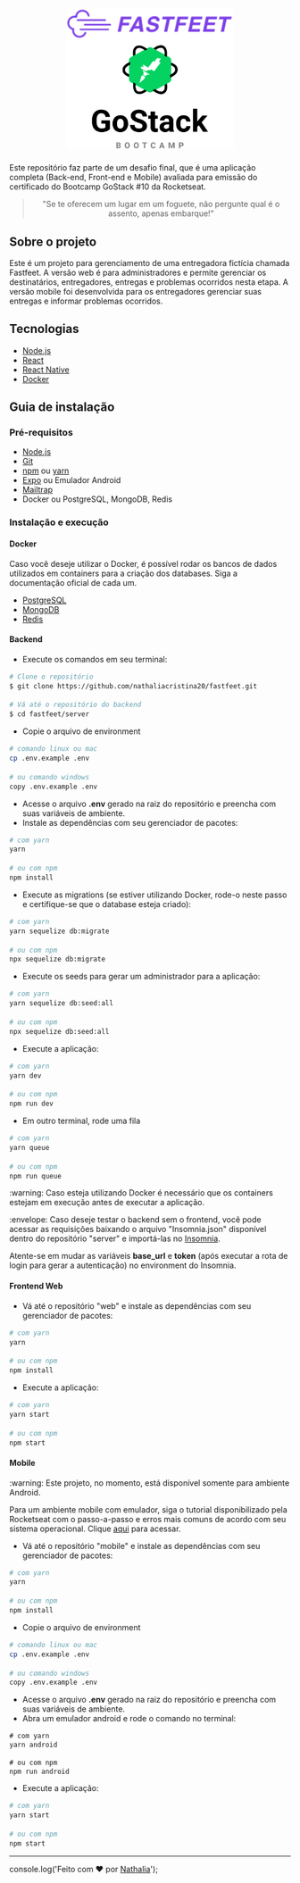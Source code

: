 <h1 align="center">
  <img alt="Fastfeet" title="Fastfeet" src="./.github/logo.svg" width="300px" />
</h1>

<p>Este repositório faz parte de um desafio final, que é uma aplicação completa (Back-end, Front-end e Mobile) avaliada para emissão do certificado do Bootcamp GoStack #10 da Rocketseat. 

<blockquote align="center">"Se te oferecem um lugar em um foguete, não pergunte qual é o assento, apenas embarque!"</blockquote>

## Sobre o projeto

<p>Este é um projeto para gerenciamento de uma entregadora fictícia chamada Fastfeet. A versão web é para administradores e permite gerenciar os destinatários, entregadores, entregas e problemas ocorridos nesta etapa. A versão mobile foi desenvolvida para os entregadores gerenciar suas entregas e informar problemas ocorridos.</p>

## Tecnologias

<ul>
  <li><a href="https://nodejs.org/en/">Node.js</a></li>
  <li><a href="https://pt-br.reactjs.org/">React</a></li>
  <li><a href="https://reactnative.dev/">React Native</a></li>
  <li><a href="https://www.docker.com/">Docker</a></li>
</ul>

## Guia de instalação

### Pré-requisitos

<ul>
  <li><a href="https://nodejs.org/en/">Node.js</a></li> 
  <li><a href="https://git-scm.com/">Git</a></a></li>  
  <li><a href="https://www.npmjs.com/">npm</a> ou <a href="https://yarnpkg.com/">yarn</a></li>
  <li><a href="https://expo.io/">Expo</a> ou Emulador Android</li>
  <li><a href="https://mailtrap.io//">Mailtrap</a></li>
   <li>Docker ou PostgreSQL, MongoDB, Redis</li>
</ul>

### Instalação e execução

#### Docker

<p>Caso você deseje utilizar o Docker, é possível rodar os bancos de dados utilizados em containers para a criação dos databases. Siga a documentação oficial de cada um.</p>

<ul>
  <li><a href="https://hub.docker.com/_/postgres">PostgreSQL</a></li>
  <li><a href="https://hub.docker.com/_/mongo">MongoDB</a></li>  
  <li><a href="https://hub.docker.com/_/redis/">Redis</a></li>
</ul>

#### Backend 

- Execute os comandos em seu terminal:
```bash
# Clone o repositório
$ git clone https://github.com/nathaliacristina20/fastfeet.git

# Vá até o repositório do backend
$ cd fastfeet/server
```
-  Copie o arquivo de environment
```bash
# comando linux ou mac
cp .env.example .env

# ou comando windows
copy .env.example .env
```
- Acesse o arquivo <b>.env</b> gerado na raiz do repositório e preencha com suas variáveis de ambiente. 
- Instale as dependências com seu gerenciador de pacotes:
```bash
# com yarn 
yarn 

# ou com npm 
npm install 
```
- Execute as migrations (se estiver utilizando Docker, rode-o neste passo e certifique-se que o database esteja criado):

```bash
# com yarn
yarn sequelize db:migrate 

# ou com npm
npx sequelize db:migrate 
```
- Execute os seeds para gerar um administrador para a aplicação:
```bash
# com yarn
yarn sequelize db:seed:all

# ou com npm
npx sequelize db:seed:all
```
- Execute a aplicação:
```bash
# com yarn
yarn dev

# ou com npm
npm run dev
```
- Em outro terminal, rode uma fila
```bash
# com yarn
yarn queue

# ou com npm
npm run queue
```
<p>:warning: Caso esteja utilizando Docker é necessário que os containers estejam em execução antes de executar a aplicação.</p>
<p>:envelope: Caso deseje testar o backend sem o frontend, você pode acessar as requisições baixando o arquivo "Insomnia.json" disponível dentro do repositório "server" e importá-las no <a href="https://insomnia.rest/">Insomnia</a>.</p>
<p>Atente-se em mudar as variáveis <b>base_url</b> e <b>token</b> (após executar a rota de login para gerar a autenticação) no environment do Insomnia.</p>

#### Frontend Web

- Vá até o repositório "web" e instale as dependências com seu gerenciador de pacotes:
```bash
# com yarn 
yarn 

# ou com npm 
npm install 
```
- Execute a aplicação:
```bash
# com yarn
yarn start

# ou com npm
npm start 
```

#### Mobile

<p>:warning: Este projeto, no momento, está disponível somente para ambiente Android.</p>

<p>Para um ambiente mobile com emulador, siga o tutorial disponibilizado pela Rocketseat com o passo-a-passo e erros mais comuns de acordo com seu sistema operacional. Clique <a href="https://docs.rocketseat.dev/ambiente-react-native/introducao">aqui</a> para acessar.</p>

- Vá até o repositório "mobile" e instale as dependências com seu gerenciador de pacotes:
```bash
# com yarn 
yarn 

# ou com npm 
npm install 
```
-  Copie o arquivo de environment 
```bash
# comando linux ou mac
cp .env.example .env

# ou comando windows
copy .env.example .env
```
- Acesse o arquivo <b>.env</b> gerado na raiz do repositório e preencha com suas variáveis de ambiente. 
- Abra um emulador android e rode o comando no terminal:
```
# com yarn 
yarn android

# ou com npm 
npm run android 
```
- Execute a aplicação:
```bash
# com yarn
yarn start

# ou com npm
npm start 
```  
---
console.log('Feito com :heart: por [Nathalia](https://www.linkedin.com/in/nathaliagomesoliveira/)'); 

